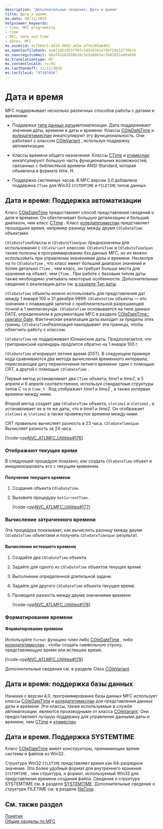 ```yaml
---
description: 'Дополнительные сведения: Дата и время'
title: Дата и время
ms.date: 08/13/2019
helpviewer_keywords:
- time, MFC programming
- time
- MFC, date and time
- dates, MFC
ms.assetid: ecf56dc5-d418-4603-ad3e-af7e205a6403
ms.openlocfilehash: 4a8f2d5c9537f07c5d410361e79bf14a12778bc8
ms.sourcegitcommit: d6af41e42699628c3e2e6063ec7b03931a49a098
ms.translationtype: MT
ms.contentlocale: ru-RU
ms.lasthandoff: 12/11/2020
ms.locfileid: "97167036"
---
```

# <a name="date-and-time"></a>Дата и время

MFC поддерживает несколько различных способов работы с датами и временем:

- Поддержка [типа данных даты](../atl-mfc-shared/date-type.md)автоматизации. Дата поддерживает значения даты, времени и даты и времени. Классы [COleDateTime](../atl-mfc-shared/reference/coledatetime-class.md) и [коледатетимеспан](../atl-mfc-shared/reference/coledatetimespan-class.md) инкапсулируют эту функциональность. Они работают с классом [COleVariant](../mfc/reference/colevariant-class.md) , используя поддержку автоматизации.

- Классы времени общего назначения. Классы [CTime](../atl-mfc-shared/reference/ctime-class.md) и [ктимеспан](../atl-mfc-shared/reference/ctimespan-class.md) инкапсулируют большую часть функциональных возможностей, связанных с библиотекой времени ANSI-Standard, которая объявлена в формате time. H.

- Поддержка системных часов. В MFC версии 3,0 добавлена поддержка `CTime` для Win32 `SYSTEMTIME` и `FILETIME` типов данных.

## <a name="date-and-time-automation-support"></a>Дата и время: Поддержка автоматизации

Класс [COleDateTime](../atl-mfc-shared/reference/coledatetime-class.md) предоставляет способ представления сведений о дате и времени. Он обеспечивает большую детализацию и больший диапазон, чем класс [CTime](../atl-mfc-shared/reference/ctime-class.md) . Класс [коледатетимеспан](../atl-mfc-shared/reference/coledatetimespan-class.md) представляет прошедшее время, например разницу между двумя `COleDateTime` объектами.

`COleDateTime`Классы и `COleDateTimeSpan` предназначены для использования с `COleVariant` классом. `COleDateTime` и `COleDateTimeSpan` также полезны в программировании баз данных MFC, но их можно использовать при управлении значениями даты и времени. Несмотря на то `COleDateTime` , что класс имеет больший диапазон значений и более детально `CTime` , чем класс, он требует больше места для хранения на объект, чем `CTime` . При работе с базовым типом даты также необходимо учитывать некоторые особенности. Дополнительные сведения о реализации даты см. [в разделе Тип даты](../atl-mfc-shared/date-type.md).

`COleDateTime` объекты можно использовать для представления дат между 1 января 100 и 31 декабря 9999. `COleDateTime` объекты — это значения с плавающей запятой с приблизительной разрешающей точкой в 1 миллисекунде. `COleDateTime` основывается на типе данных DATE, определенном в документации MFC в разделе [COleDateTime:: operator Date](../atl-mfc-shared/reference/coledatetime-class.md#operator_date). Фактическая реализация даты выходит за пределы этих границ. `COleDateTime`Реализация накладывает эти границы, чтобы облегчить работу с классом.

`COleDateTime` не поддерживает Юлианские даты. Предполагается, что григорианский календарь продлится обратно на 1 января 100 г.

`COleDateTime` игнорирует летнее время (DST). В следующем примере кода сравниваются два метода вычисления временного интервала, пересекающие дату переключения летнего времени: один с помощью CRT, а другой с помощью `COleDateTime` .

Первый метод устанавливает два `CTime` объекта, *time1* и *time2*, в 5 апреля и 6 апреля соответственно, используя стандартные структуры типов C `tm` и `time_t` . Код отображает *time1* и *time2* , а также интервал времени между ними.

Второй метод создает два `COleDateTime` объекта, `oletime1` и `oletime2` , и устанавливает их в те же даты, что и *time1* и *time2*. Он отображает `oletime1` и, `oletime2` а также промежуток времени между ними.

CRT правильно вычисляет разность в 23 часа. `COleDateTimeSpan` Вычисляет разность за 24 часа.

[!code-cpp[NVC_ATLMFC_Utilities#176](../atl-mfc-shared/codesnippet/cpp/date-and-time-automation-support_1.cpp)]

### <a name="get-the-current-time"></a>Отображают текущее время

В следующей процедуре показано, как создать `COleDateTime` объект и инициализировать его с текущим временем.

#### <a name="to-get-the-current-time"></a>Получение текущего времени

1. Создание объекта `COleDateTime`.

1. Вызовите процедуру `GetCurrentTime`.

   [!code-cpp[NVC_ATLMFC_Utilities#177](../atl-mfc-shared/codesnippet/cpp/current-time-automation-classes_1.cpp)]

### <a name="calculate-elapsed-time"></a>Вычисление затраченного времени

Эта процедура показывает, как вычислить разницу между двумя `COleDateTime` объектами и получить `COleDateTimeSpan` результат.

#### <a name="to-calculate-elapsed-time"></a>Вычисление истекшего времени

1. Создайте два `COleDateTime` объекта.

1. Задайте для одного из `COleDateTime` объектов текущее время.

1. Выполнение определенной длительной задачи.

1. Задайте для другого `COleDateTime` объекта текущее время.

1. Проведите разность между двумя значениями времени.

   [!code-cpp[NVC_ATLMFC_Utilities#178](../atl-mfc-shared/codesnippet/cpp/elapsed-time-automation-classes_1.cpp)]

### <a name="format-a-time"></a>Форматирование времени

#### <a name="to-format-a-time"></a>Форматирование времени

Используйте `Format` функцию-член либо [COleDateTime](../atl-mfc-shared/reference/coledatetime-class.md) , либо [коледатетимеспан](../atl-mfc-shared/reference/coledatetimespan-class.md) , чтобы создать символьную строку, представляющую время или истекшее время.

   [!code-cpp[NVC_ATLMFC_Utilities#179](../atl-mfc-shared/codesnippet/cpp/formatting-time-automation-classes_1.cpp)]

Дополнительные сведения см. в разделе Class [COleVariant](../mfc/reference/colevariant-class.md).

## <a name="date-and-time-database-support"></a>Дата и время: поддержка базы данных

Начиная с версии 4,0, программирование базы данных MFC использует классы [COleDateTime](../atl-mfc-shared/reference/coledatetime-class.md) и [коледатетимеспан](../atl-mfc-shared/reference/coledatetimespan-class.md) для представления данных даты и времени. Эти классы, также используемые в службе автоматизации, являются производными от класса [COleVariant](../mfc/reference/colevariant-class.md). Они предоставляют лучшую поддержку для управления данными даты и времени, чем [CTime](../atl-mfc-shared/reference/ctime-class.md) и [ктимеспан](../atl-mfc-shared/reference/ctimespan-class.md).

## <a name="date-and-time-systemtime-support"></a>Дата и время. Поддержка SYSTEMTIME

Класс [COleDateTime](../atl-mfc-shared/reference/coledatetime-class.md) имеет конструкторы, принимающие время системы и файлов из Win32.

Структура Win32 `FILETIME` представляет время как 64-разрядное значение. Это более удобный формат для внутреннего хранения `SYSTEMTIME` , чем структура, и формат, используемый Win32 для представления времени создания файла. Сведения о структуре SYSTEMTIME см. в разделе [SYSTEMTIME](/windows/desktop/api/minwinbase/ns-minwinbase-systemtime). Дополнительные сведения о структуре FILETIME см. в разделе [fileTime](/windows/desktop/api/minwinbase/ns-minwinbase-filetime).

## <a name="see-also"></a>См. также раздел

[Понятия](../mfc/mfc-concepts.md)\
[Общие разделы по MFC](../mfc/general-mfc-topics.md)
